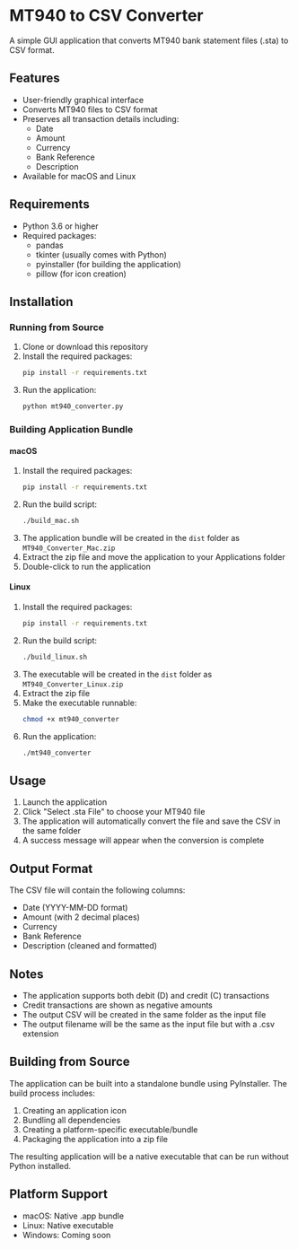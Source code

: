 # MT940 to CSV Converter

A simple GUI application that converts MT940 bank statement files (.sta) to CSV format.

## Features

- User-friendly graphical interface
- Converts MT940 files to CSV format
- Preserves all transaction details including:
  - Date
  - Amount
  - Currency
  - Bank Reference
  - Description
- Available for macOS and Linux

## Requirements

- Python 3.6 or higher
- Required packages:
  - pandas
  - tkinter (usually comes with Python)
  - pyinstaller (for building the application)
  - pillow (for icon creation)

## Installation

### Running from Source

1. Clone or download this repository
2. Install the required packages:
   ```bash
   pip install -r requirements.txt
   ```
3. Run the application:
   ```bash
   python mt940_converter.py
   ```

### Building Application Bundle

#### macOS

1. Install the required packages:
   ```bash
   pip install -r requirements.txt
   ```
2. Run the build script:
   ```bash
   ./build_mac.sh
   ```
3. The application bundle will be created in the `dist` folder as `MT940_Converter_Mac.zip`
4. Extract the zip file and move the application to your Applications folder
5. Double-click to run the application

#### Linux

1. Install the required packages:
   ```bash
   pip install -r requirements.txt
   ```
2. Run the build script:
   ```bash
   ./build_linux.sh
   ```
3. The executable will be created in the `dist` folder as `MT940_Converter_Linux.zip`
4. Extract the zip file
5. Make the executable runnable:
   ```bash
   chmod +x mt940_converter
   ```
6. Run the application:
   ```bash
   ./mt940_converter
   ```

## Usage

1. Launch the application
2. Click "Select .sta File" to choose your MT940 file
3. The application will automatically convert the file and save the CSV in the same folder
4. A success message will appear when the conversion is complete

## Output Format

The CSV file will contain the following columns:
- Date (YYYY-MM-DD format)
- Amount (with 2 decimal places)
- Currency
- Bank Reference
- Description (cleaned and formatted)

## Notes

- The application supports both debit (D) and credit (C) transactions
- Credit transactions are shown as negative amounts
- The output CSV will be created in the same folder as the input file
- The output filename will be the same as the input file but with a .csv extension

## Building from Source

The application can be built into a standalone bundle using PyInstaller. The build process includes:
1. Creating an application icon
2. Bundling all dependencies
3. Creating a platform-specific executable/bundle
4. Packaging the application into a zip file

The resulting application will be a native executable that can be run without Python installed.

## Platform Support

- macOS: Native .app bundle
- Linux: Native executable
- Windows: Coming soon 